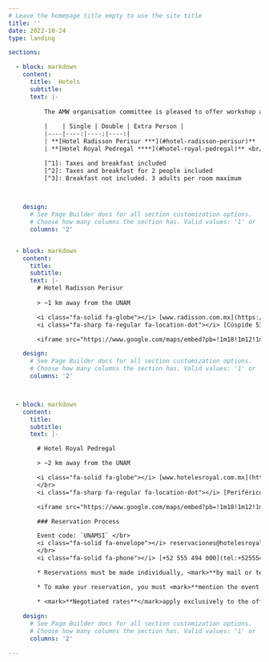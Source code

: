 ```yaml
---
# Leave the homepage title empty to use the site title
title: ''
date: 2022-10-24
type: landing

sections:

  - block: markdown
    content:
      title:  Hotels
      subtitle: 
      text: |-
          
          The AMW organisation committee is pleased to offer workshop attendees hotel options at negotiated rates. See below for more information about each hotel and the reservation process. 
          
          |    | Single | Double | Extra Person |
          |----|----:|----:|----:|
          | **[Hotel Radisson Perisur ***](#hotel-radisson-perisur)** | **$ 2,335 MXN** </br> `~$123 USD` | TBD  | - |
          | **[Hotel Royal Pedregal ****](#hotel-royal-pedregal)** <br/> | **$ 1,907 MXN** [^1] </br> `~$101 USD`  | **$ 1,895 MXN** [^2] </br> `~$120 USD` </br>  | **$ 285 MXN** [^3] </br> `~$15 USD`</br> |

          [^1]: Taxes and breakfast included     
          [^2]: Taxes and breakfast for 2 people included
          [^3]: Breakfast not included. 3 adults per room maximum

          

    design:
      # See Page Builder docs for all section customization options.
      # Choose how many columns the section has. Valid values: '1' or '2'.
      columns: '2'    


  - block: markdown
    content:
      title: 
      subtitle: 
      text: |-
        # Hotel Radisson Perisur
        
        > ~1 km away from the UNAM

        <i class="fa-solid fa-globe"></i> [www.radisson.com.mx](https://www.radisson.com.mx/en)  
        <i class="fa-sharp fa-regular fa-location-dot"></i> [Cúspide 53, Parques del Pedregal, Tlalpan, Mexico City](https://maps.app.goo.gl/sZ27RnRZHnfraPcs8)

        <iframe src="https://www.google.com/maps/embed?pb=!1m18!1m12!1m3!1d3765.5457417764205!2d-99.19205798960651!3d19.302110881874285!2m3!1f0!2f0!3f0!3m2!1i1024!2i768!4f13.1!3m3!1m2!1s0x85ce01be42400001%3A0x7771a41175f42dec!2sRadisson%20Paraiso%20Hotel%20Mexico%20City!5e0!3m2!1sen!2sfr!4v1722709194626!5m2!1sen!2sfr" width="600" height="450" style="border:0;" allowfullscreen="" loading="lazy" referrerpolicy="no-referrer-when-downgrade"></iframe>

    design:
      # See Page Builder docs for all section customization options.
      # Choose how many columns the section has. Valid values: '1' or '2'.
      columns: '2'  



  - block: markdown
    content:
      title: 
      subtitle: 
      text: |-

        # Hotel Royal Pedregal

        > ~2 km away from the UNAM

        <i class="fa-solid fa-globe"></i> [www.hotelesroyal.com.mx](https://www.hotelesroyal.com.mx/en)
        </br>
        <i class="fa-sharp fa-regular fa-location-dot"></i> [Periférico Sur 4363, Col. Jardines en la montaña, Del. Tlalpan, Mexico City](https://maps.app.goo.gl/uQvYdcxHzRZEjdiQ9)

        <iframe src="https://www.google.com/maps/embed?pb=!1m18!1m12!1m3!1d12977.000691547943!2d-99.20326916407232!3d19.299089418238633!2m3!1f0!2f0!3f0!3m2!1i1024!2i768!4f13.1!3m3!1m2!1s0x85cdffdb2894cd8d%3A0x4ae3fc4f6f9b2130!2sRoyal%20Pedregal!5e0!3m2!1sen!2sfr!4v1722710019760!5m2!1sen!2sfr" width="600" height="450" style="border:0;" allowfullscreen="" loading="lazy" referrerpolicy="no-referrer-when-downgrade"></iframe>

        ### Reservation Process

        Event code: `UNAMSI` </br>
        <i class="fa-solid fa-envelope"></i> reservaciones@hotelesroyal.com.mx
        </br>
        <i class="fa-solid fa-phone"></i> [+52 555 494 000](tel:+52555494000) ext. 6153

        * Reservations must be made individually, <mark>**by mail or telephone**</mark>. 

        * To make your reservation, you must <mark>**mention the event code**</mark>, the stay dates, and the desired room category.

        * <mark>**Negotiated rates**</mark>apply exclusively to the official dates of the event (**from October 4th to 6th, 2024**), and <mark>**apply 3 days before and 3 days after the event**</mark>. 
        
    design:
      # See Page Builder docs for all section customization options.
      # Choose how many columns the section has. Valid values: '1' or '2'.
      columns: '2'  

---
```

